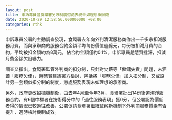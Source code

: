 ```yaml
---
layout: post
title: 申訴專員倡食環署另設制度懲處表現未如理想承辦商
date: 2020-10-29 12:58:56.000000000 +08:00
categories: rthk
---
```


申訴專員公署的主動調查發現，食環署去年向外判清潔服務商作出一千多宗扣減服務月費，而與承辦商的服務合約金額平均每份價值過億元，每份被扣減月費的合約，平均被扣金額約為8萬元，佔合約金額僅約0.1%，申訴專員趙慧賢批評，扣減月費金額欠阻嚇力。

調查又指出，食環署監管外判商的扣分制，只針對欠薪等「僱傭失責」問題，未涵蓋「服務欠佳」，趙慧賢建議署方檢討，包括將「服務欠佳」加入扣分制，又或設計另一套類似扣分制的制度，懲處服務表現未如理想的承辦商。

另外，政府更改招標機制後，由去年4月至今年3月，食環署批出14份街道潔淨服務合約，有6個中標者在技術得分中的「過往服務表現」獲0分，但公署認為價低者得的情況已較過往改善，公署促請食環署繼續監察新機制下外判商服務質素有否提升，適時檢討機制成效。
